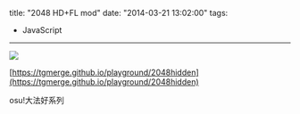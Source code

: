 title: "2048 HD+FL mod"
date: "2014-03-21 13:02:00"
tags:
- JavaScript
---
![](/assets/0067-01.png)

[https://tgmerge.github.io/playground/2048hidden](https://tgmerge.github.io/playground/2048hidden)

osu!大法好系列